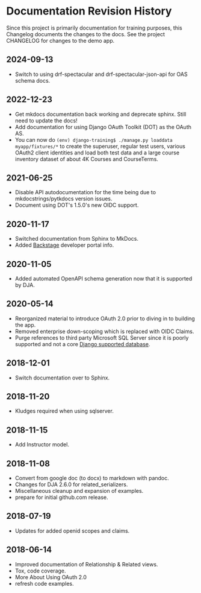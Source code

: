 # Documentation Revision History

Since this project is primarily documentation for training purposes, this Changelog
documents the changes to the docs. See the project CHANGELOG for changes to the demo app.

## 2024-09-13
- Switch to using drf-spectacular and drf-spectacular-json-api for OAS schema docs.

## 2022-12-23
- Get mkdocs documentation back working and deprecate sphinx. Still need to update the docs!
- Add documentation for using Django OAuth Toolkit (DOT) as the OAuth AS.
- You can now do `(env) django-training$ ./manage.py loaddata myapp/fixtures/*` to create the superuser,
  regular test users, various OAuth2 client identities and load both test data and a large course
  inventory dataset of about 4K Courses and CourseTerms.

## 2021-06-25
- Disable API autodocumentation for the time being due to mkdocstrings/pytkdocs version issues.
- Document using DOT's 1.5.0's new OIDC support.

## 2020-11-17
- Switched documentation from Sphinx to MkDocs.
- Added [Backstage](backstage.md) developer portal info.

## 2020-11-05
- Added automated OpenAPI schema generation now that it is supported by DJA.

## 2020-05-14
- Reorganized material to introduce OAuth 2.0 prior to diving in to building the app.
- Removed enterprise down-scoping which is replaced with OIDC Claims.
- Purge references to third party Microsoft SQL Server since it is poorly supported and not a core
  [Django supported database](https://docs.djangoproject.com/en/3.0/ref/databases/).

## 2018-12-01
- Switch documentation over to Sphinx.

## 2018-11-20
- Kludges required when using sqlserver.

## 2018-11-15
- Add Instructor model.

## 2018-11-08
- Convert from google doc (to docx) to markdown with pandoc.
- Changes for DJA 2.6.0 for related_serializers.
- Miscellaneous cleanup and expansion of examples.
- prepare for initial github.com release.

## 2018-07-19
- Updates for added openid scopes and claims.

## 2018-06-14
- Improved documentation of Relationship & Related views.
- Tox, code coverage.
- More About Using OAuth 2.0
- refresh code examples.
